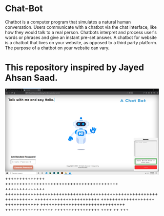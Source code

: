 # Chat-Bot
Chatbot is a computer program that simulates a natural human conversation. Users communicate with a chatbot via the chat interface, like how they would talk to a real person. Chatbots interpret and process user's words or phrases and give an instant pre-set answer. A chatbot for website is a chatbot that lives on your website, as opposed to a third party platform. The purpose of a chatbot on your website can vary. 
# This repository inspired by Jayed Ahsan Saad.


![alt text](https://github.com/AhsanParadise/Chat-Bot/blob/master/ScreenShot.png?raw=true)
++++++++++++++ ++++++++++++++++++++++++++++++++++++++++
++++++++++++++ ++++++++++++++++++++++++++++++++++++++++++++++++++++++++++++++++
+++++++++++++++++++++++ +++++++++++++++++++ ++++++++++++
 ++++++++++++++++++++++++++++++ +++++++++++++++++
++++++++++++++++
++++ ++ +++

